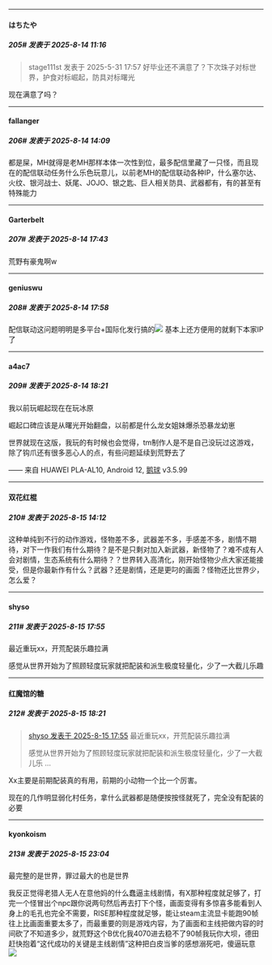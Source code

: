 ﻿
*****

####  はちたや  
##### 205#       发表于 2025-8-14 11:16

<blockquote>stage111st 发表于 2025-5-31 17:57
好毕业还不满意了？下次珠子对标世界，护食对标崛起，防具对标曙光</blockquote>
现在满意了吗？


*****

####  fallanger  
##### 206#       发表于 2025-8-14 14:09

都是屎，MH就得是老MH那样本体一次性到位，最多配信里藏了一只怪，而且现在的配信联动任务什么乐色玩意儿，以前老MH的配信联动各种IP，什么塞尔达、火纹、银河战士、妖尾、JOJO、银之匙、巨人相关防具、武器都有，有的甚至有特殊能力


*****

####  Garterbelt  
##### 207#       发表于 2025-8-14 17:43

荒野有豪鬼啊w


*****

####  geniuswu  
##### 208#       发表于 2025-8-14 17:58

配信联动这问题明明是多平台+国际化发行搞的<img src="https://static.stage1st.com/image/smiley/face2017/068.png" referrerpolicy="no-referrer">
基本上还方便用的就剩下本家IP了


*****

####  a4ac7  
##### 209#       发表于 2025-8-14 18:21

我以前玩崛起现在在玩冰原

崛起口碑应该是从曙光开始翻盘，以前都是什么龙女姐妹爆杀恐暴龙幼崽

世界就现在这版，我玩的有时候也会觉得，tm制作人是不是自己没玩过这游戏，除了钩爪还有很多恶心人的点，有些问题延续到荒野去了

—— 来自 HUAWEI PLA-AL10, Android 12, [鹅球](https://www.pgyer.com/GcUxKd4w) v3.5.99


*****

####  双花红棍  
##### 210#       发表于 2025-8-15 14:12

这种单纯到不行的动作游戏，怪物差不多，武器差不多，手感差不多，剧情不期待，对下一作我们有什么期待？是不是只剩对加入新武器，新怪物了？难不成有人会对剧情，生态系统有什么期待？？世界转入高清化，刚开始怪物少点大家还能接受，但是你最新作有什么？武器？还是剧情，还是更叼的画面？怪物还比世界少，怎么爱？


*****

####  shyso  
##### 211#       发表于 2025-8-15 17:55

最近重玩xx，开荒配装乐趣拉满

感觉从世界开始为了照顾轻度玩家就把配装和派生极度轻量化，少了一大截儿乐趣


*****

####  红魔馆的糖  
##### 212#       发表于 2025-8-15 18:21

<blockquote><a href="httphttps://stage1st.com/2b/forum.php?mod=redirect&amp;goto=findpost&amp;pid=68270865&amp;ptid=2250154" target="_blank">shyso 发表于 2025-8-15 17:55</a>
最近重玩xx，开荒配装乐趣拉满

感觉从世界开始为了照顾轻度玩家就把配装和派生极度轻量化，少了一大截儿乐 ...</blockquote>
Xx主要是前期配装真的有用，前期的小动物一个比一个厉害。

现在的几作明显弱化村任务，拿什么武器都是随便按按怪就死了，完全没有配装的必要


*****

####  kyonkoism  
##### 213#       发表于 2025-8-15 23:04

最完整的是世界，罪过最大的也是世界

我反正觉得老猎人无人在意他妈的什么蠢逼主线剧情，有X那种程度就足够了，打完一个怪冒出个npc跟你说两句然后再去打下个怪，画面变得有多惊喜多能看到人身上的毛孔也完全不需要，RISE那种程度就足够，能让steam主流显卡能跑90帧往上比画面重要太多了，而最重要的则是游戏内容，为了画面和主线把做内容的时间砍了不知道多少，就荒野这个B优化我4070进去稳不了90帧我玩你大坝，德田赶快抱着“这代成功的关键是主线剧情”这种把白皮当爹的感想溺死吧，傻逼玩意<img src="https://static.stage1st.com/image/smiley/face2017/049.png" referrerpolicy="no-referrer">

